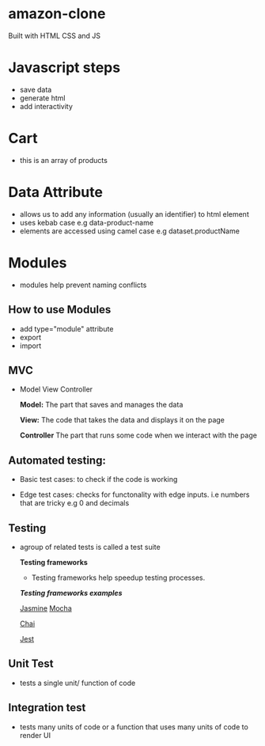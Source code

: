 # amazon-clone
Built with HTML CSS and JS

# Javascript steps
- save data
- generate html
- add interactivity

# Cart
- this is an array of products

# Data Attribute
- allows us to add any information (usually an identifier) to html element
- uses kebab case e.g data-product-name
- elements are accessed using camel case e.g dataset.productName

# Modules
- modules help prevent naming conflicts

## How to use Modules
- add type="module" attribute
- export
- import

## MVC 
- Model View Controller

  **Model:** The part that saves and manages the data

  **View:** The code that takes the data and displays it on the page
  
  **Controller** The part that runs some code when we interact with the page

## Automated testing:

  - Basic test cases: to check if the code is working

  - Edge test cases: checks for functonality with edge inputs. i.e numbers that are tricky e.g
  0 and decimals

## Testing

- agroup of related tests is called a test suite

  **Testing frameworks**
  - Testing frameworks help speedup testing processes.

  ***Testing frameworks examples***

    [Jasmine](https://jasmine.github.io/)
    [Mocha]()

    [Chai]()
    
    [Jest]()

## Unit Test

- tests a single unit/ function of code

## Integration test

- tests many units of code or a function that uses many units of code to render UI

